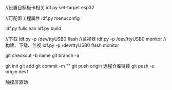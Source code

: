 //设置目标板卡相关
idf.py set-target esp32

//可配置工程属性
idf.py menuconfig

idf.py fullclean
idf.py build

//下载
idf.py -p /dev/ttyUSB0 flash
//监视器
idf.py -p /dev/ttyUSB0 monitor
//构建、下载、监视
idf.py -p /dev/ttyUSB0 flash monitor

git checkout -b name
git branch -a

git init
git add
git commit -m ""
git push origin 远程仓库链接
git push -u origin dev1

触摸屏驱动
